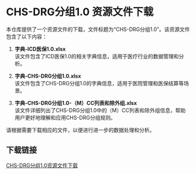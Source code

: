 # CHS-DRG分组1.0 资源文件下载

本仓库提供了一个资源文件的下载，文件标题为“CHS-DRG分组1.0”。该资源文件包含了以下内容：

1. **字典-ICD医保1.0.xlsx**  
   该文件包含了ICD医保1.0的相关字典信息，适用于医疗行业的数据管理和分析。

2. **字典-CHS-DRG分组1.0.xlsx**  
   该文件包含了CHS-DRG分组1.0的字典信息，适用于医院管理和医保结算等场景。

3. **字典-CHS-DRG分组1.0-（M）CC列表和除外组.xlsx**  
   该文件详细列出了CHS-DRG分组1.0中的（M）CC列表和除外组信息，帮助用户更好地理解和应用CHS-DRG分组规则。

请根据需要下载相应的文件，以便进行进一步的数据处理和分析。

## 下载链接

[CHS-DRG分组1.0资源文件下载](https://pan.quark.cn/s/0e729b16de24)